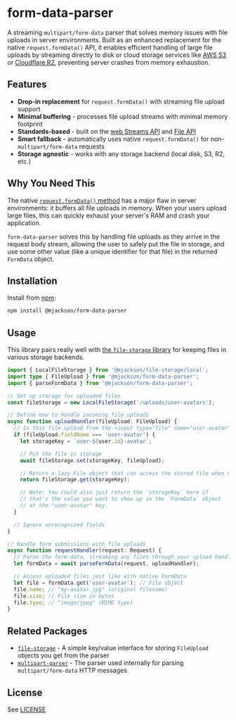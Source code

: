 # form-data-parser

A streaming `multipart/form-data` parser that solves memory issues with file uploads in server environments. Built as an enhanced replacement for the native `request.formData()` API, it enables efficient handling of large file uploads by streaming directly to disk or cloud storage services like [AWS S3](https://aws.amazon.com/s3/) or [Cloudflare R2](https://www.cloudflare.com/developer-platform/r2/), preventing server crashes from memory exhaustion.

## Features

- **Drop-in replacement** for `request.formData()` with streaming file upload support
- **Minimal buffering** - processes file upload streams with minimal memory footprint
- **Standards-based** - built on the [web Streams API](https://developer.mozilla.org/en-US/docs/Web/API/Streams_API) and [File API](https://developer.mozilla.org/en-US/docs/Web/API/File)
- **Smart fallback** - automatically uses native `request.formData()` for non-`multipart/form-data` requests
- **Storage agnostic** - works with any storage backend (local disk, S3, R2, etc.)

## Why You Need This

The native [`request.formData()` method](https://developer.mozilla.org/en-US/docs/Web/API/Request/formData) has a major flaw in server environments: it buffers all file uploads in memory. When your users upload large files, this can quickly exhaust your server's RAM and crash your application.

`form-data-parser` solves this by handling file uploads as they arrive in the request body stream, allowing the user to safely put the file in storage, and use some other value (like a unique identifier for that file) in the returned `FormData` object.

## Installation

Install from [npm](https://www.npmjs.com/):

```sh
npm install @mjackson/form-data-parser
```

## Usage

This library pairs really well with [the `file-storage` library](https://github.com/mjackson/remix-the-web/tree/main/packages/file-storage) for keeping files in various storage backends.

```ts
import { LocalFileStorage } from '@mjackson/file-storage/local';
import type { FileUpload } from '@mjackson/form-data-parser';
import { parseFormData } from '@mjackson/form-data-parser';

// Set up storage for uploaded files
const fileStorage = new LocalFileStorage('/uploads/user-avatars');

// Define how to handle incoming file uploads
async function uploadHandler(fileUpload: FileUpload) {
  // Is this file upload from the <input type="file" name="user-avatar"> field?
  if (fileUpload.fieldName === 'user-avatar') {
    let storageKey = `user-${user.id}-avatar`;

    // Put the file in storage
    await fileStorage.set(storageKey, fileUpload);

    // Return a lazy File object that can access the stored file when needed
    return fileStorage.get(storageKey);

    // Note: You could also just return the `storageKey` here if
    // that's the value you want to show up in the `FormData` object
    // at the "user-avatar" key.
  }

  // Ignore unrecognized fields
}

// Handle form submissions with file uploads
async function requestHandler(request: Request) {
  // Parse the form data, streaming any files through your upload handler
  let formData = await parseFormData(request, uploadHandler);

  // Access uploaded files just like with native FormData
  let file = formData.get('user-avatar'); // File object
  file.name; // "my-avatar.jpg" (original filename)
  file.size; // File size in bytes
  file.type; // "image/jpeg" (MIME type)
}
```

## Related Packages

- [`file-storage`](https://github.com/mjackson/remix-the-web/tree/main/packages/file-storage) - A simple key/value interface for storing `FileUpload` objects you get from the parser
- [`multipart-parser`](https://github.com/mjackson/remix-the-web/tree/main/packages/multipart-parser) - The parser used internally for parsing `multipart/form-data` HTTP messages

## License

See [LICENSE](https://github.com/mjackson/remix-the-web/blob/main/LICENSE)
